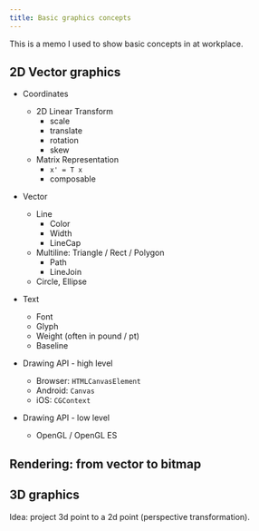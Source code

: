 ```yaml
---
title: Basic graphics concepts
---
```


This is a memo I used to show basic concepts in  at workplace.

## 2D Vector graphics

- Coordinates
    - 2D Linear Transform
        - scale
        - translate
        - rotation
        - skew
    - Matrix Representation
        - `x' = T x`
        - composable

- Vector
    - Line
        - Color
        - Width
        - LineCap
    - Multiline: Triangle / Rect / Polygon
        - Path
        - LineJoin
    - Circle, Ellipse

- Text
    - Font
    - Glyph
    - Weight (often in pound / pt)
    - Baseline

- Drawing API - high level
    - Browser: `HTMLCanvasElement`
    - Android: `Canvas`
    - iOS: `CGContext`

- Drawing API - low level
    - OpenGL / OpenGL ES

## Rendering: from vector to bitmap

## 3D graphics

Idea: project 3d point to a 2d point (perspective transformation).
